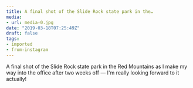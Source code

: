 ```yaml
---
title: A final shot of the Slide Rock state park in the…
media:
- url: media-0.jpg
date: "2019-03-18T07:25:49Z"
draft: false
tags:
- imported
- from-instagram
---
```

A final shot of the Slide Rock state park in the Red Mountains as I make my way into the office after two weeks off — I'm really looking forward to it actually!
